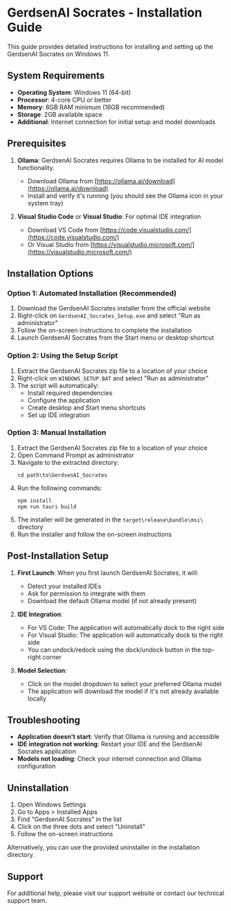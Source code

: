 # GerdsenAI Socrates - Installation Guide

This guide provides detailed instructions for installing and setting up the GerdsenAI Socrates on Windows 11.

## System Requirements

- **Operating System**: Windows 11 (64-bit)
- **Processor**: 4-core CPU or better
- **Memory**: 8GB RAM minimum (16GB recommended)
- **Storage**: 2GB available space
- **Additional**: Internet connection for initial setup and model downloads

## Prerequisites

1. **Ollama**: GerdsenAI Socrates requires Ollama to be installed for AI model functionality.
   - Download Ollama from [https://ollama.ai/download](https://ollama.ai/download)
   - Install and verify it's running (you should see the Ollama icon in your system tray)

2. **Visual Studio Code** or **Visual Studio**: For optimal IDE integration
   - Download VS Code from [https://code.visualstudio.com/](https://code.visualstudio.com/)
   - Or Visual Studio from [https://visualstudio.microsoft.com/](https://visualstudio.microsoft.com/)

## Installation Options

### Option 1: Automated Installation (Recommended)

1. Download the GerdsenAI Socrates installer from the official website
2. Right-click on `GerdsenAI_Socrates_Setup.exe` and select "Run as administrator"
3. Follow the on-screen instructions to complete the installation
4. Launch GerdsenAI Socrates from the Start menu or desktop shortcut

### Option 2: Using the Setup Script

1. Extract the GerdsenAI Socrates zip file to a location of your choice
2. Right-click on `WINDOWS_SETUP.BAT` and select "Run as administrator"
3. The script will automatically:
   - Install required dependencies
   - Configure the application
   - Create desktop and Start menu shortcuts
   - Set up IDE integration

### Option 3: Manual Installation

1. Extract the GerdsenAI Socrates zip file to a location of your choice
2. Open Command Prompt as administrator
3. Navigate to the extracted directory:
   ```
   cd path\to\GerdsenAI_Socrates
   ```
4. Run the following commands:
   ```
   npm install
   npm run tauri build
   ```
5. The installer will be generated in the `target\release\bundle\msi\` directory
6. Run the installer and follow the on-screen instructions

## Post-Installation Setup

1. **First Launch**: When you first launch GerdsenAI Socrates, it will:
   - Detect your installed IDEs
   - Ask for permission to integrate with them
   - Download the default Ollama model (if not already present)

2. **IDE Integration**:
   - For VS Code: The application will automatically dock to the right side
   - For Visual Studio: The application will automatically dock to the right side
   - You can undock/redock using the dock/undock button in the top-right corner

3. **Model Selection**:
   - Click on the model dropdown to select your preferred Ollama model
   - The application will download the model if it's not already available locally

## Troubleshooting

- **Application doesn't start**: Verify that Ollama is running and accessible
- **IDE integration not working**: Restart your IDE and the GerdsenAI Socrates application
- **Models not loading**: Check your internet connection and Ollama configuration

## Uninstallation

1. Open Windows Settings
2. Go to Apps > Installed Apps
3. Find "GerdsenAI Socrates" in the list
4. Click on the three dots and select "Uninstall"
5. Follow the on-screen instructions

Alternatively, you can use the provided uninstaller in the installation directory.

## Support

For additional help, please visit our support website or contact our technical support team.

